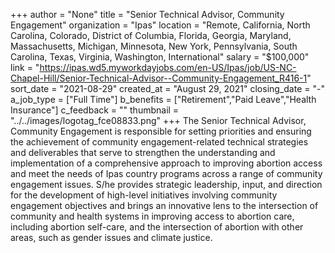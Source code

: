 +++
author = "None"
title = "Senior Technical Advisor, Community Engagement"
organization = "Ipas"
location = "Remote, California, North Carolina, Colorado, District of Columbia, Florida, Georgia, Maryland, Massachusetts, Michigan, Minnesota, New York, Pennsylvania, South Carolina, Texas, Virginia, Washington, International"
salary = "$100,000"
link = "https://ipas.wd5.myworkdayjobs.com/en-US/Ipas/job/US-NC-Chapel-Hill/Senior-Technical-Advisor--Community-Engagement_R416-1"
sort_date = "2021-08-29"
created_at = "August 29, 2021"
closing_date = "-"
a_job_type = ["Full Time"]
b_benefits = ["Retirement","Paid Leave","Health Insurance"]
c_feedback = ""
thumbnail = "../../images/logotag_fce08833.png"
+++
The Senior Technical Advisor, Community Engagement is responsible for setting priorities and ensuring the achievement of community engagement-related technical strategies and deliverables that serve to strengthen the understanding and implementation of a comprehensive approach to improving abortion access and meet the needs of Ipas country programs across a range of community engagement issues. S/he provides strategic leadership, input, and direction for the development of high-level initiatives involving community engagement objectives and brings an innovative lens to the intersection of community and health systems in improving access to abortion care, including abortion self-care, and the intersection of abortion with other areas, such as gender issues and climate justice.